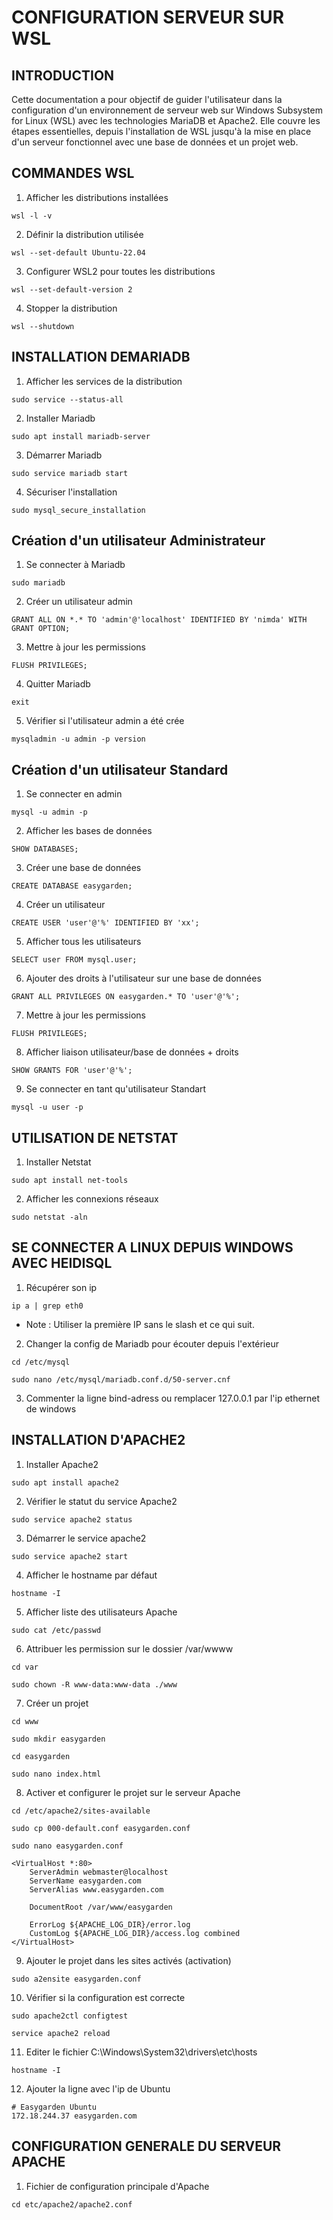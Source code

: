 # CONFIGURATION SERVEUR SUR WSL
## INTRODUCTION
Cette documentation a pour objectif de guider l'utilisateur dans la configuration d'un environnement de serveur web sur Windows Subsystem for Linux (WSL) avec les technologies MariaDB et Apache2. Elle couvre les étapes essentielles, depuis l'installation de WSL jusqu'à la mise en place d'un serveur fonctionnel avec une base de données et un projet web.
## COMMANDES WSL
1. Afficher les distributions installées
```shell
wsl -l -v
```
2. Définir la distribution utilisée
```shell
wsl --set-default Ubuntu-22.04
```
3. Configurer WSL2 pour toutes les distributions
```shell
wsl --set-default-version 2
```
4. Stopper la distribution
```shell
wsl --shutdown
```
## INSTALLATION DEMARIADB
1. Afficher les services de la distribution
```shell
sudo service --status-all
```
2. Installer Mariadb
```shell
sudo apt install mariadb-server
```
3. Démarrer Mariadb
```shell
sudo service mariadb start
```
4. Sécuriser l'installation
```shell
sudo mysql_secure_installation
```
## Création d'un utilisateur Administrateur
1. Se connecter à Mariadb
```shell
sudo mariadb
```
2. Créer un utilisateur admin
```shell
GRANT ALL ON *.* TO 'admin'@'localhost' IDENTIFIED BY 'nimda' WITH GRANT OPTION;
```
3. Mettre à jour les permissions
```shell
FLUSH PRIVILEGES;
```
4. Quitter Mariadb
```shell
exit
```
5. Vérifier si l'utilisateur admin a été crée
```shell
mysqladmin -u admin -p version
```
## Création d'un utilisateur Standard
1. Se connecter en admin
```shell
mysql -u admin -p
```
2. Afficher les bases de données
```shell
SHOW DATABASES;
```
3. Créer une base de données
```shell
CREATE DATABASE easygarden;
```
4. Créer un utilisateur
```shell
CREATE USER 'user'@'%' IDENTIFIED BY 'xx';
```
5. Afficher tous les utilisateurs
```shell
SELECT user FROM mysql.user;
```
6. Ajouter des droits à l'utilisateur sur une base de données
```shell
GRANT ALL PRIVILEGES ON easygarden.* TO 'user'@'%';
```
7. Mettre à jour les permissions
```shell
FLUSH PRIVILEGES;
```
8. Afficher liaison utilisateur/base de données + droits
```shell
SHOW GRANTS FOR 'user'@'%';
```
9. Se connecter en tant qu'utilisateur Standart
```shell
mysql -u user -p
```
## UTILISATION DE NETSTAT
1. Installer Netstat
```shell
sudo apt install net-tools
```
2. Afficher les connexions réseaux
```shell
sudo netstat -aln
```
## SE CONNECTER A LINUX DEPUIS WINDOWS AVEC HEIDISQL
1. Récupérer son ip
```shell
ip a | grep eth0
```
- Note : Utiliser la première IP sans le slash et ce qui suit.
2. Changer la config de Mariadb pour écouter depuis l'extérieur
```shell
cd /etc/mysql
```
```shell
sudo nano /etc/mysql/mariadb.conf.d/50-server.cnf
```
3. Commenter la ligne bind-adress ou remplacer 127.0.0.1 par l'ip ethernet de windows

## INSTALLATION D'APACHE2
1. Installer Apache2
```shell
sudo apt install apache2
```
2. Vérifier le statut du service Apache2
```shell
sudo service apache2 status
```
3. Démarrer le service apache2
```shell
sudo service apache2 start
```
4. Afficher le hostname par défaut
```shell
hostname -I
```
5. Afficher liste des utilisateurs Apache
```shell
sudo cat /etc/passwd
```
6. Attribuer les permission sur le dossier /var/wwww
```shell
cd var
```
```shell
sudo chown -R www-data:www-data ./www
```
7. Créer un projet
```shell
cd www
```
```shell
sudo mkdir easygarden
```
```shell
cd easygarden
```
```shell
sudo nano index.html
```
8. Activer et configurer le projet sur le serveur Apache
```shell
cd /etc/apache2/sites-available
```
```shell
sudo cp 000-default.conf easygarden.conf
```
```shell
sudo nano easygarden.conf
```
```
<VirtualHost *:80>
	ServerAdmin webmaster@localhost
	ServerName easygarden.com
	ServerAlias www.easygarden.com

	DocumentRoot /var/www/easygarden

	ErrorLog ${APACHE_LOG_DIR}/error.log
	CustomLog ${APACHE_LOG_DIR}/access.log combined
</VirtualHost>
```
9. Ajouter le projet dans les sites activés (activation)
```shell
sudo a2ensite easygarden.conf
```
10. Vérifier si la configuration est correcte
```shell
sudo apache2ctl configtest
```
```shell
service apache2 reload
```
11. Editer le fichier C:\Windows\System32\drivers\etc\hosts
```shell
hostname -I
```
12. Ajouter la ligne avec l'ip de Ubuntu
```
# Easygarden Ubuntu
172.18.244.37 easygarden.com
```
## CONFIGURATION GENERALE DU SERVEUR APACHE
1. Fichier de configuration principale d'Apache
```shell
cd etc/apache2/apache2.conf
```
